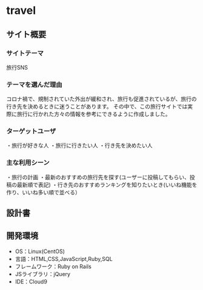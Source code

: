 # travel

## サイト概要
### サイトテーマ
旅行SNS

### テーマを選んだ理由
コロナ禍で、規制されていた外出が緩和され、旅行も促進されているが、旅行の行き先を決めるときに迷うことがあります。
その中で、この旅行サイトでは実際に旅行に行かれた方々の情報を参考にできるように作成しました。

### ターゲットユーザ
・旅行が好きな人
・旅行に行きたい人
・行き先を決めたい人
### 主な利用シーン
・旅行の計画
・最新のおすすめの旅行先を探す(ユーザーに投稿してもらい、投稿の最新順で表記)
・行き先のおすすめランキングを知りたいとき(いいね機能を作り、いいね多い順で並べる）

## 設計書


## 開発環境
- OS：Linux(CentOS)
- 言語：HTML,CSS,JavaScript,Ruby,SQL
- フレームワーク：Ruby on Rails
- JSライブラリ：jQuery
- IDE：Cloud9


